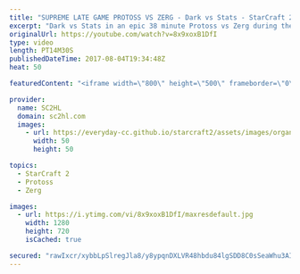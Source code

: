 ```yaml
---
title: "SUPREME LATE GAME PROTOSS VS ZERG - Dark vs Stats - StarCraft 2 Starleague"
excerpt: "Dark vs Stats in an epic 38 minute Protoss vs Zerg during the Starcraft 2 starleague. Going to the supreme late game.  ► http://bit.ly/SC2HLsubscribe - SUBSCRIBE to SC2HL!  ► Watch the Starcraft 2 Starleague on: http://youtube.com/esportstv    Thank you for watching our videos! Subscribe for more StarCraft"
originalUrl: https://youtube.com/watch?v=8x9xoxB1DfI
type: video
length: PT14M30S
publishedDateTime: 2017-08-04T19:34:48Z
heat: 50

featuredContent: "<iframe width=\"800\" height=\"500\" frameborder=\"0\" src=\"https://www.youtube.com/embed/8x9xoxB1DfI\" allow=\"accelerometer; autoplay; encrypted-media; gyroscope; picture-in-picture\" allowfullscreen></iframe>"

provider:
  name: SC2HL
  domain: sc2hl.com
  images:
    - url: https://everyday-cc.github.io/starcraft2/assets/images/organizations/sc2hl.com-50x50.jpg
      width: 50
      height: 50

topics:
  - StarCraft 2
  - Protoss
  - Zerg

images:
  - url: https://i.ytimg.com/vi/8x9xoxB1DfI/maxresdefault.jpg
    width: 1280
    height: 720
    isCached: true

secured: "rawIxcr/xybbLpSlregJla8/y8ypqnDXLVR48hbdu84lgSDD8C0sSeaWhu3AIiWUHgLIxBrSHOHA0GE68xBL1y3w1Aimgrr8DvYPWhfwSGMTd1mR1BNaeANLfKfpyAj+XJl42YgTl+ixerONfdD/9/OknABXWQ+PsYPgE9aGVO7TUCnnFOr0DAPpt8fLisfCYCBgx+HAGqEeOCUh/NhGjwPz4JMAz6WCIJ+OqWPhZAQMmWLZ10ILUC2wP5dKfodsYkMe6SjGc6eyGfcrnXqu+9hduoQuCYV1dXh/bgdDMewSIZwqUWere2+q0fsGwwNiGjaCC6340MrP+XZWM4GWZurHgiMVdRO3kbdk73bQOvK4kbHNErC5xMasDOPrX/lQbjS/L9VHjb3P3izw6vLYxQZcD+6KbRPYAyUoVmw8GIXLBM9ieaLjfEAYmcOu88re;Lq4XJNIpqM67Ae9wD3gxCw=="
---
```


